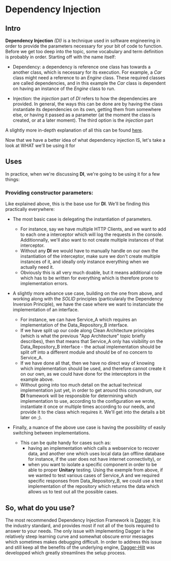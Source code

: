 # Dependency Injection

## Intro 

**Dependency Injection** *(DI)* is a technique used in software engineering in order to provide the parameters necessary for your bit of code to function. Before we get too deep into the topic, some vocabulary and term definition is probably in order. Starting off with the name itself: 

- Dependency: a dependency is reference one class has towards a another class, which is necessary for its execution. For example, a *Car* class might need a reference to an *Engine* class. These required classes are called dependencies, and in this example the *Car* class is dependent on having an instance of the *Engine* class to run.

- Injection: the *injection* part of *DI* refers to how the dependencies are provided. In general, the ways this can be done are by having the class instantiate its dependencies on its own, getting them from somewhere else, or having it passed as a parameter (at the moment the class is created, or at a later moment). The third option is the *injection* part

A slightly more in-depth explanation of all this can be found [here](https://developer.android.com/training/dependency-injection#fundamentals).

Now that we have a better idea of what dependency injection IS, let's take a look at WHAT we'll be using it for

## Uses

In practice, when we're discussing **DI**, we're going to be using it for a few things: 

### Providing constructor parameters: 
Like explained above, this is the base use for **DI**. We'll be finding this practically everywhere: 

- The most basic case is delegating the instantiation of parameters. 
    - For instance, say we have multiple HTTP Clients, and we want to add to each one a interceptor which will log the requests in the console. Additionnally, we'll also want to not create multiple instances of that interceptor. 
    - Without any **DI** we would have to manually handle on our own the instantiation of the interceptor, make sure we don't create multiple instances of it, and ideally only instance everything when we actually need it. 
    - Obviously this is all very much doable, but it means additional code which has to be written for everything which is therefore prone to implementation errors. 

- A slightly more advance use case, building on the one from above, and working along with the *SOLID* principles (particularaly the Dependency Inversion Principle), we have the case where we want to instanciate the implementation of an interface. 
    - For instance, we can have Service_A which requires an implementation of the Data_Repository_B interface. 
    - If we have split up our code along Clean Architecture principles (which is what the previous "App Architecture" topic briefly describes), then that means that Service_A only has visibility on the Data_Repository_B interface - the actual implementation should be split off into a different module and should be of no concern to Service_A. 
    - If we have done all that, then we have no direct way of knowing which implementation should be used, and therefore cannot create it on our own, as we could have done for the interceptors in the example above.
    - Without going into too much detail on the actual technical implementation just yet, in order to get around this conundrum, our **DI** framework will be responsible for determining which implementation to use, according to the configuration we wrote, instantiate it once or multiple times according to our needs, and provide it to the class which requires it. We'll get into the details a bit later on ;).

- Finally, a nuance of the above use case is having the possibility of easily switching between implementations. 
    - This can be quite handy for cases such as:
        - having an implementation which calls a webservice to recover data, and another one which uses local data (an offline database for instance, if the user does not have internet connectivity), or
        - when you want to isolate a specific component in order to be able to proper **Unitary** testing. Using the exemple from above, if we wanted to test various cases of Service_A and we required specific responses from Data_Repository_B, we could use a test implementation of the repository which returns the data which allows us to test out all the possible cases.

## So, what do you use?

The most recommended Dependency Injection Framework is [Dagger](https://dagger.dev/dev-guide/android.html). It is the industry standard, and provides most if not all of the tools required to answer to your needs. The only issue with implementing Dagger is the relatively steep learning curve and somewhat obscure error messages which sometimes makes debugging difficult. In order to address this issue and still keep all the benefits of the underlying engine, [Dagger-Hilt](https://dagger.dev/hilt/) was developped which greatly streamlines the setup process.